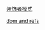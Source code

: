 [装饰者模式](http://taobaofed.org/blog/2015/11/16/es7-decorator/)

[dom and refs](https://react.docschina.org/docs/refs-and-the-dom.html)
